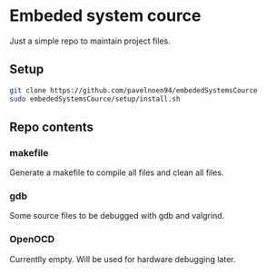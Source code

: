 # Embeded system cource
Just a simple repo to maintain project files.

## Setup
```sh
git clone https://github.com/pavelnoen94/embededSystemsCource
sudo embededSystemsCource/setup/install.sh
```

## Repo contents

### makefile
Generate a makefile to compile all files and clean all files.

### gdb
Some source files to be debugged with gdb and valgrind.

### OpenOCD
Currentlly empty. Will be used for hardware debugging later.
